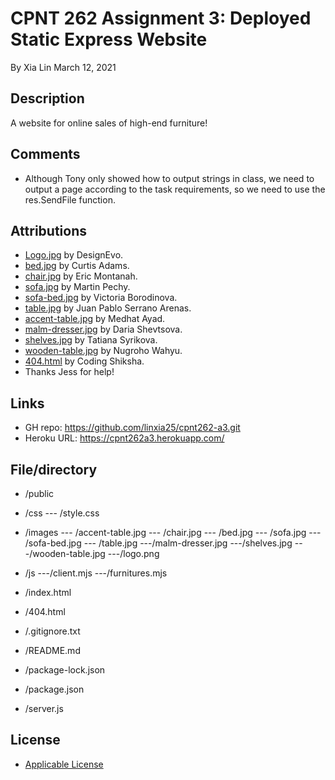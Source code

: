 ﻿# CPNT 262 Assignment 3: Deployed Static Express Website
By Xia Lin March 12, 2021

## Description
A website for online sales of high-end furniture!

## Comments
- Although Tony only showed how to output strings in class, we need to output a page according to the task requirements, so we need to use the res.SendFile function.

## Attributions
- [Logo.jpg](https://www.designevo.com/ "Logo") by DesignEvo.
- [bed.jpg](https://www.pexels.com/photo/brown-wooden-bed-inside-bedroom-3773575/ "bed") by Curtis Adams.
- [chair.jpg](https://www.pexels.com/photo/two-assorted-color-padded-chairs-near-side-table-1350789/ "chair") by Eric Montanah.
- [sofa.jpg](https://www.pexels.com/photo/2-seat-orange-leather-sofa-beside-wall-1866149/ "sofa") by Martin Pechy.
- [sofa-bed.jpg](https://www.pexels.com/photo/empty-bedroom-set-1648768/ "sofa-bed") by Victoria Borodinova.
- [table.jpg](https://www.pexels.com/photo/glass-bottle-filled-with-black-straw-on-brown-wooden-table-890669/ "table") by Juan Pablo Serrano Arenas.
- [accent-table.jpg](https://www.pexels.com/photo/white-and-black-desk-beside-bed-and-window-439227/"accent-table.jpg") by Medhat Ayad.
- [malm-dresser.jpg](https://www.pexels.com/photo/photo-of-brown-wooden-3-drawer-malm-dresser-with-black-plastic-case-879821/) by Daria Shevtsova.
- [shelves.jpg](https://www.pexels.com/photo/interior-of-children-bedroom-with-wooden-furniture-and-toys-and-globe-placed-on-shelves-in-room-3932930/) by Tatiana Syrikova.
- [wooden-table.jpg](https://www.pexels.com/photo/brown-wooden-table-with-chair-3097112/) by Nugroho Wahyu.
- [404.html](https://www.youtube.com/watch?v=Bz8q-ohqXPE) by Coding Shiksha.
- Thanks Jess for help!

## Links
- GH repo: https://github.com/linxia25/cpnt262-a3.git
- Heroku URL: https://cpnt262a3.herokuapp.com/

## File/directory
- /public
- /css
--- /style.css
- /images
--- /accent-table.jpg
--- /chair.jpg
--- /bed.jpg
--- /sofa.jpg
--- /sofa-bed.jpg
--- /table.jpg
---/malm-dresser.jpg
---/shelves.jpg
---/wooden-table.jpg
---/logo.png
- /js
---/client.mjs
---/furnitures.mjs
- /index.html
- /404.html

- /.gitignore.txt

- /README.md

- /package-lock.json

- /package.json

- /server.js


## License
- [Applicable License](https://creativecommons.org/licenses/by/4.0/legalcode "Applicable License")